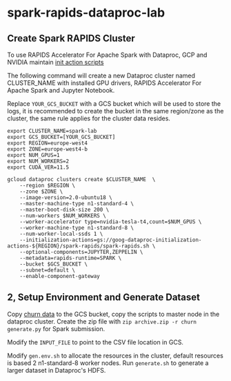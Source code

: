 <!--
 Copyright 2022-2023 NVIDIA Corporation.
 
 Licensed under the Apache License, Version 2.0 (the "License");
 you may not use this file except in compliance with the License.
 You may obtain a copy of the License at
 
     http://www.apache.org/licenses/LICENSE-2.0
 
 Unless required by applicable law or agreed to in writing, software
 distributed under the License is distributed on an "AS IS" BASIS,
 WITHOUT WARRANTIES OR CONDITIONS OF ANY KIND, either express or implied.
 See the License for the specific language governing permissions and
 limitations under the License.
-->

# spark-rapids-dataproc-lab

## Create Spark RAPIDS Cluster

To use RAPIDS Accelerator For Apache Spark with Dataproc, GCP and NVIDIA maintain [init action scripts](https://github.com/GoogleCloudDataproc/initialization-actions/tree/master/spark-rapids) 

The following command will create a new Dataproc cluster named CLUSTER_NAME with installed GPU drivers, RAPIDS Accelerator For Apache Spark and Jupyter Notebook.

Replace `YOUR_GCS_BUCKET` with a GCS bucket which will be used to store the logs, it is recommended to create the bucket in the same region/zone as the cluster, the same rule applies for the cluster data resides. 

```
export CLUSTER_NAME=spark-lab
export GCS_BUCKET=[YOUR_GCS_BUCKET]
export REGION=europe-west4
export ZONE=europe-west4-b
export NUM_GPUS=1
export NUM_WORKERS=2
export CUDA_VER=11.5

gcloud dataproc clusters create $CLUSTER_NAME  \
    --region $REGION \
    --zone $ZONE \
    --image-version=2.0-ubuntu18 \
    --master-machine-type n1-standard-4 \
    --master-boot-disk-size 200 \
    --num-workers $NUM_WORKERS \
    --worker-accelerator type=nvidia-tesla-t4,count=$NUM_GPUS \
    --worker-machine-type n1-standard-8 \
    --num-worker-local-ssds 1 \
    --initialization-actions=gs://goog-dataproc-initialization-actions-${REGION}/spark-rapids/spark-rapids.sh \
    --optional-components=JUPYTER,ZEPPELIN \
    --metadata=rapids-runtime=SPARK \
    --bucket $GCS_BUCKET \
    --subnet=default \
    --enable-component-gateway
```

## 2, Setup Environment and Generate Dataset

Copy [churn data](../01-datasets/WA_Fn-UseC_-Telco-Customer-Churn-.csv) to the GCS bucket, copy the scripts to master node in the dataproc cluster. Create the zip file with `zip archive.zip -r churn generate.py` for Spark submission.

Modify the `INPUT_FILE` to point to the CSV file location in GCS.

Modify `gen.env.sh` to allocate the resources in the cluster, default resources is based 2 n1-standard-8 worker nodes. Run `generate.sh` to generate a larger dataset in Dataproc's HDFS. 
